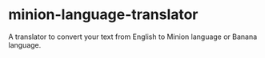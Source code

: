 # minion-language-translator
  A translator to convert your text from English to Minion language or Banana language.
